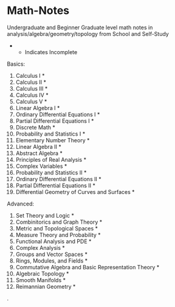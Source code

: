 # Math-Notes

 Undergraduate and Beginner Graduate level math notes in analysis/algebra/geometry/topology from School and Self-Study

* - Indicates Incomplete


Basics:
1. Calculus I *
2. Calculus II *
3. Calculus III *
4. Calculus IV *
5. Calculus V *
6. Linear Algebra I *
7. Ordinary Differential Equations I *
8. Partial Differential Equations I  *
9. Discrete Math *
1. Probability and Statistics I *
3. Elementary Number Theory *
4. Linear Algebra II *
5. Abstract Algebra *
6. Principles of Real Analysis *
10. Complex Variables *
2. Probability and Statistics II *
12. Ordinary Differential Equations II *
13. Partial Differential Equations II *
14. Differential Geometry of Curves and Surfaces *

Advanced:
1. Set Theory and Logic *
2. Combinitorics and Graph Theory *
3. Metric and Topological Spaces *
2. Measure Theory and Probability *
3. Functional Analysis and PDE *
4. Complex Analysis *
5. Groups and Vector Spaces *
6. Rings, Modules, and Fields *
7. Commutative Algebra and Basic Representation Theory *
6. Algebraic Topology *
6. Smooth Manifolds *
7. Reimannian Geometry *
















   











       

    
  .   













